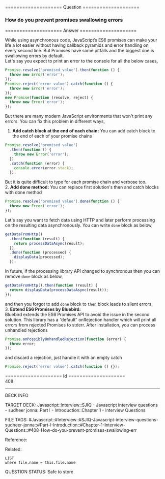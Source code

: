 ==================== Question ====================  

### How do you prevent promises swallowing errors  

==================== Answer ====================  

While using asynchronous code, JavaScript’s ES6 promises can make your life a
lot easier without having callback pyramids and error handling on every second
line. But Promises have some pitfalls and the biggest one is swallowing errors
by default.  
Let's say you expect to print an error to the console for all the below cases,

```javascript
Promise.resolve('promised value').then(function () {
  throw new Error('error');
});
Promise.reject('error value').catch(function () {
  throw new Error('error');
});
new Promise(function (resolve, reject) {
  throw new Error('error');
});
```

But there are many modern JavaScript environments that won't print any errors.
You can fix this problem in different ways,

1. **Add catch block at the end of each chain:** You can add catch block to the
   end of each of your promise chains

```javascript
Promise.resolve('promised value')
  .then(function () {
    throw new Error('error');
  })
  .catch(function (error) {
    console.error(error.stack);
  });
```

But it is quite difficult to type for each promise chain and verbose too.  
2. **Add done method:** You can replace first solution's then and catch blocks
with done method

```javascript
Promise.resolve('promised value').done(function () {
  throw new Error('error');
});
```

Let's say you want to fetch data using HTTP and later perform processing on the
resulting data asynchronously. You can write `done` block as below,

```javascript
getDataFromHttp()
  .then(function (result) {
    return processDataAsync(result);
  })
  .done(function (processed) {
    displayData(processed);
  });
```

In future, if the processing library API changed to synchronous then you can
remove `done` block as below,

```javascript
getDataFromHttp().then(function (result) {
  return displayData(processDataAsync(result));
});
```

and then you forgot to add `done` block to `then` block leads to silent
errors.  
3. **Extend ES6 Promises by Bluebird:**  
Bluebird extends the ES6 Promises API to avoid the issue in the second solution.
This library has a “default” onRejection handler which will print all errors
from rejected Promises to stderr. After installation, you can process unhandled
rejections

```javascript
Promise.onPossiblyUnhandledRejection(function (error) {
  throw error;
});
```

and discard a rejection, just handle it with an empty catch

```javascript
Promise.reject('error value').catch(function () {});
```

==================== Id ====================  
408
<!--ID: 1707879802421-->

---

DECK INFO

TARGET DECK: Javascript::Interview::SJIQ - Javascript interview questions - sudheer jonna::Part I - Introduction::Chapter 1 - Interview Questions

FILE TAGS: #Javascript::#Interview::#SJIQ-Javascript-interview-questions-sudheer-jonna::#Part-I-Introduction::#Chapter-1-Interview-Questions::#408-How-do-you-prevent-promises-swallowing-err

Reference:

Related:

```dataview
LIST
where file.name = this.file.name
```
QUESTION STATUS: Safe to store
